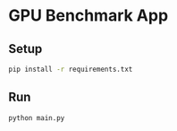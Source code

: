 # GPU Benchmark App

## Setup
```sh
pip install -r requirements.txt
```

## Run
```sh
python main.py
```
